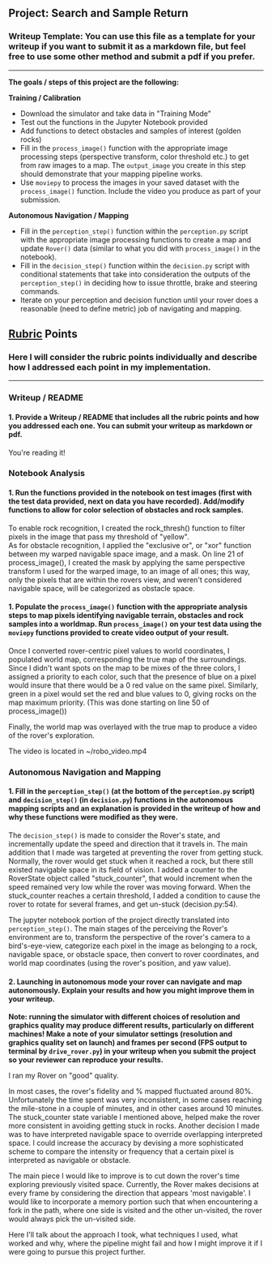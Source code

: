 ## Project: Search and Sample Return
### Writeup Template: You can use this file as a template for your writeup if you want to submit it as a markdown file, but feel free to use some other method and submit a pdf if you prefer.

---


**The goals / steps of this project are the following:**  

**Training / Calibration**  

* Download the simulator and take data in "Training Mode"
* Test out the functions in the Jupyter Notebook provided
* Add functions to detect obstacles and samples of interest (golden rocks)
* Fill in the `process_image()` function with the appropriate image processing steps (perspective transform, color threshold etc.) to get from raw images to a map.  The `output_image` you create in this step should demonstrate that your mapping pipeline works.
* Use `moviepy` to process the images in your saved dataset with the `process_image()` function.  Include the video you produce as part of your submission.

**Autonomous Navigation / Mapping**

* Fill in the `perception_step()` function within the `perception.py` script with the appropriate image processing functions to create a map and update `Rover()` data (similar to what you did with `process_image()` in the notebook). 
* Fill in the `decision_step()` function within the `decision.py` script with conditional statements that take into consideration the outputs of the `perception_step()` in deciding how to issue throttle, brake and steering commands. 
* Iterate on your perception and decision function until your rover does a reasonable (need to define metric) job of navigating and mapping.  

[//]: # (Image References)

[image1]: ./misc/rover_image.jpg
[image2]: ./calibration_images/example_grid1.jpg
[image3]: ./calibration_images/example_rock1.jpg 

## [Rubric](https://review.udacity.com/#!/rubrics/916/view) Points
### Here I will consider the rubric points individually and describe how I addressed each point in my implementation.  

---
### Writeup / README

#### 1. Provide a Writeup / README that includes all the rubric points and how you addressed each one.  You can submit your writeup as markdown or pdf.  

You're reading it!

### Notebook Analysis
#### 1. Run the functions provided in the notebook on test images (first with the test data provided, next on data you have recorded). Add/modify functions to allow for color selection of obstacles and rock samples.
To enable rock recognition, I created the rock_thresh() function to filter pixels in the image that pass my threshold of "yellow".  
As for obstacle recognition, I applied the "exclusive or", or "xor" function between my warped navigable space image, and a mask. On line 21 of process_image(), I created the mask by applying the same perspective transform I used for the warped image, to an image of all ones; this way, only the pixels that are within the rovers view, and weren't considered navigable space, will be categorized as obstacle space.  
 

#### 1. Populate the `process_image()` function with the appropriate analysis steps to map pixels identifying navigable terrain, obstacles and rock samples into a worldmap.  Run `process_image()` on your test data using the `moviepy` functions provided to create video output of your result. 
Once I converted rover-centric pixel values to world coordinates, I populated world map, corresponding the true map of the surroundings. Since I didn't want spots on the map to be mixes of the three colors, I assigned a priority to each color, such that the presence of blue on a pixel would insure that there would be a 0 red value on the same pixel. Similarly, green in a pixel would set the red and blue values to 0, giving rocks on the map maximum priority. (This was done starting on line 50 of process_image())  
  
Finally, the world map was overlayed with the true map to produce a video of the rover's exploration.


The video is located in ~/robo_video.mp4  


### Autonomous Navigation and Mapping

#### 1. Fill in the `perception_step()` (at the bottom of the `perception.py` script) and `decision_step()` (in `decision.py`) functions in the autonomous mapping scripts and an explanation is provided in the writeup of how and why these functions were modified as they were.

The `decision_step()` is made to consider the Rover's state, and incrementally update the speed and direction that it travels in. The main addition that I made was targeted at preventing the rover from getting stuck. Normally, the rover would get stuck when it reached a rock, but there still existed navigable space in its field of vision. I added a counter to the RoverState object called "stuck_counter", that would increment when the speed remained very low while the rover was moving forward. When the stuck_counter reaches a certain threshold, I added a condition to cause the rover to rotate for several frames, and get un-stuck (decision.py:54).  

The jupyter notebook portion of the project directly translated into `perception_step()`. The main stages of the perceiving the Rover's environment are to, transform the perspective of the rover's camera to a bird's-eye-view, categorize each pixel in the image as belonging to a rock, navigable space, or obstacle space, then convert to rover coordinates, and world map coordinates (using the rover's position, and yaw value). 



#### 2. Launching in autonomous mode your rover can navigate and map autonomously.  Explain your results and how you might improve them in your writeup.  

**Note: running the simulator with different choices of resolution and graphics quality may produce different results, particularly on different machines!  Make a note of your simulator settings (resolution and graphics quality set on launch) and frames per second (FPS output to terminal by `drive_rover.py`) in your writeup when you submit the project so your reviewer can reproduce your results.**

I ran my Rover on "good" quality.  
  
In most cases, the rover's fidelity and % mapped fluctuated around 80%. Unfortunately the time spent was very inconsistent, in some cases reaching the mile-stone in a couple of minutes, and in other cases around 10 minutes. The stuck_counter state variable I mentioned above, helped make the rover more consistent in avoiding getting stuck in rocks. Another decision I made was to have interpreted navigable space to override overlapping interpreted space. I could increase the accuracy by devising a more sophisticated scheme to compare the intensity or frequency that a certain pixel is interpreted as navigable or obstacle.  
  
The main piece I would like to improve is to cut down the rover's time exploring previously visited space. Currently, the Rover makes decisions at every frame by considering the direction that appears 'most navigable'. I would like to incorporate a memory portion such that when encountering a fork in the path, where one side is visited and the other un-visited, the rover would always pick the un-visited side.

Here I'll talk about the approach I took, what techniques I used, what worked and why, where the pipeline might fail and how I might improve it if I were going to pursue this project further.  




